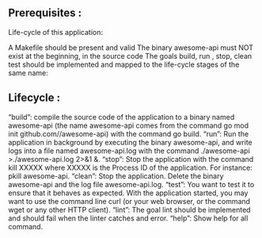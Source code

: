 ## Prerequisites :
Life-cycle of this application:

A Makefile should be present and valid
The binary awesome-api must NOT exist at the beginning, in the source code
The goals build, run , stop, clean test should be implemented and mapped to the life-cycle stages of the same name:
## Lifecycle :
“build”: compile the source code of the application to a binary named awesome-api (the name awesome-api comes from the command go mod init github.com/<your github handle>/awesome-api) with the command go build.
“run”: Run the application in background by executing the binary awesome-api, and write logs into a file named awesome-api.log with the command ./awesome-api >./awesome-api.log 2>&1 &.
“stop”: Stop the application with the command kill XXXXX where XXXXX is the Process ID of the application. For instance: pkill awesome-api.
“clean”: Stop the application. Delete the binary awesome-api and the log file awesome-api.log.
“test”: You want to test it to ensure that it behaves as expected. With the application started, you may want to use the command line curl (or your web browser, or the command wget or any other HTTP client).
“lint”: The goal lint should be implemented and should fail when the linter catches and error.
“help”: Show help for all command.